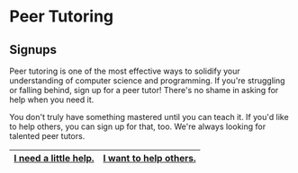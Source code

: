 # Peer Tutoring

## Signups

Peer tutoring is one of the most effective ways to solidify your understanding of computer science and programming. If you're struggling or falling behind, sign up for a peer tutor! There's no shame in asking for help when you need it.

You don't truly have something mastered until you can teach it. If you'd like to help others, you can sign up for that, too. We're always looking for talented peer tutors.

| [I need a little help.](https://forms.gle/GVhvuZweY9DtUykN9) | [I want to help others.](https://forms.gle/QrChRGDN9eR3amMc7) |
| :--- | :--- |


